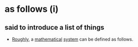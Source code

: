 # as follows (i)

## said to introduce a list of things

- [Roughly](roughly-adv.md#approximately-đại-khái-khoảng), a [mathematical](mathematical-adj.md#connected-with-or-involving-mathematics) [system](system-n.md#an-organized-set-of-ideas-or-theories-or-a-particular-way-of-doing-something-hệ-thống) can be defined as follows.